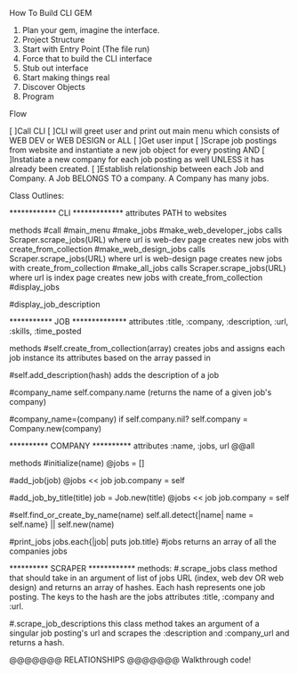 How To Build CLI GEM

1. Plan your gem, imagine the interface.
2. Project Structure
3. Start with Entry Point (The file run)
4. Force that to build the CLI interface 
5. Stub out interface
6. Start making things real 
7. Discover Objects
8. Program 


Flow

[ ]Call CLI 
[ ]CLI will greet user and print out main menu which consists of WEB DEV or WEB DESIGN or ALL
[ ]Get user input
[ ]Scrape job postings from website and instantiate a new job object for every posting AND 
[ ]Instatiate a new company for each job posting as well UNLESS it has already been created.
[ ]Establish relationship between each Job and Company. A Job BELONGS TO a company. A Company has many jobs.     

Class Outlines:

************  CLI  ************* 
attributes
    PATH to websites

methods
#call
#main_menu
#make_jobs
    #make_web_developer_jobs
        calls Scraper.scrape_jobs(URL) where url is web-dev page
        creates new jobs with create_from_collection
    #make_web_design_jobs
        calls Scraper.scrape_jobs(URL) where url is web-design page
        creates new jobs with create_from_collection
    #make_all_jobs 
        calls Scraper.scrape_jobs(URL) where url is index page
        creates new jobs with create_from_collection
#display_jobs

#display_job_description


***********  JOB  **************
attributes
    :title, :company, :description, :url, :skills, :time_posted

methods
#self.create_from_collection(array)
    creates jobs and assigns each job instance its attributes based on the array passed in

#self.add_description(hash)
    adds the description of a job

#company_name
    self.company.name (returns the name of a given job's company)

#company_name=(company)
    if self.company.nil?
        self.company = Company.new(company)


**********  COMPANY  **********
attributes
    :name, :jobs, url 
    @@all

methods
#initialize(name)
    @jobs = []
    
#add_job(job)
    @jobs << job
    job.company = self

#add_job_by_title(title)
    job = Job.new(title)
    @jobs << job
    job.company = self

#self.find_or_create_by_name(name)
    self.all.detect{|name| name = self.name} || self.new(name)

#print_jobs
    jobs.each{|job| puts job.title}
#jobs
    returns an array of all the companies jobs


**********  SCRAPER ************
methods:
#.scrape_jobs
    class method that should take in an argument of list of jobs URL (index, web dev OR
    web design) and returns an array of hashes. Each hash represents
    one job posting. The keys to the hash are the jobs attributes :title,
    :company and :url. 

#.scrape_job_descriptions
    this class method takes an argument of a singular job posting's url
    and scrapes the :description and :company_url and returns a hash.


@@@@@@@ RELATIONSHIPS
@@@@@@@ Walkthrough code!